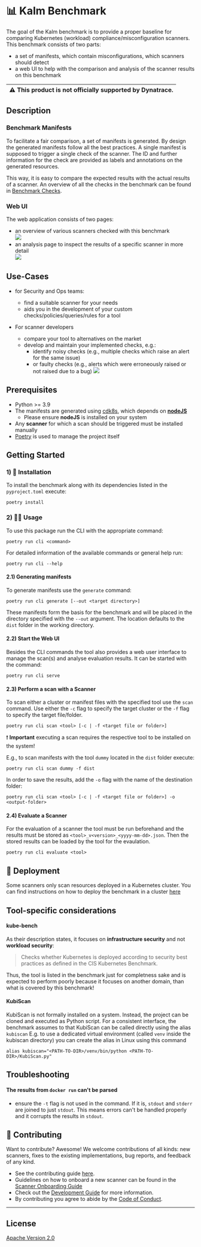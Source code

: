 # 📊 Kalm Benchmark

The goal of the Kalm benchmark is to provide a proper baseline for comparing Kubernetes (workload) compliance/misconfiguration scanners.  
This benchmark consists of two parts:
- a set of manifests, which contain misconfigurations, which scanners should detect
- a web UI to help with the comparison and analysis of the scanner results on this benchmark

| ⚠️ This product is not officially supported by Dynatrace. |
| --------------------------------------------------------- |


## Description

### Benchmark Manifests

To facilitate a fair comparison, a set of manifests is generated.
By design the generated manifests follow all the best practices.
A single manifest is supposed to trigger a single check of the scanner.
The ID and further information for the check are provided as labels and annotations on the generated resources.

This way, it is easy to compare the expected results with the actual results of a scanner.
An overview of all the checks in the benchmark can be found in [Benchmark Checks](./docs/benchmark-checks.md).

### Web UI

The web application consists of two pages:
- an overview of various scanners checked with this benchmark  
   ![](docs/images/overview_page.png)
- an analysis page to inspect the results of a specific scanner in more detail  
   ![](docs/images/analysis_page.png)



## Use-Cases

- for Security and Ops teams:
   - find a suitable scanner for your needs
   - aids you in the development of your custom checks/policies/queries/rules for a tool

- For scanner developers
   - compare your tool to alternatives on the market
   - develop and maintain your implemented checks, e.g.:
      - identify noisy checks (e.g., multiple checks which raise an alert for the same issue)
      - or faulty checks (e.g., alerts which were erroneously raised or not raised due to a bug)
      ![](./docs/images/noisy_checks.gif)




## Prerequisites

- Python >= 3.9
- The manifests are generated using [cdk8s](https://cdk8s.io/), which depends on **[nodeJS](https://nodejs.org/en/)**
  - Please ensure **nodeJS** is installed on your system
- Any **scanner** for which a scan should be triggered must be installed manually
- [Poetry](https://python-poetry.org) is used to manage the project itself


## Getting Started


### 1) 🔨 Installation

To install the benchmark along with its dependencies listed in the `pyproject.toml` execute:

```shell
poetry install
```

### 2) 🏄‍♀️ Usage

To use this package run the CLI with the appropriate command:

```shell
poetry run cli <command>
```

For detailed information of the available commands or general help run:

```shell
poetry run cli --help
```


#### 2.1) Generating manifests

To generate manifests use the `generate` command:

```shell
poetry run cli generate [--out <target directory>]
```

These manifests form the basis for the benchmark and will be placed in the directory specified with the `--out` argument. The location defaults to the `dist` folder in the working directory.



#### 2.2) Start the Web UI

Besides the CLI commands the tool also provides a web user interface to manage the scan(s) and analyse evaluation results. It can be started with the command:

```shell
poetry run cli serve
```

#### 2.3) Perform a scan with a Scanner

To scan either a cluster or manifest files with the specified tool use the `scan` command.
Use either the `-c` flag to specify the target cluster or the `-f` flag to specify the target file/folder.  

```shell
poetry run cli scan <tool> [-c | -f <target file or folder>]
```

❗️ **Important** executing a scan requires the respective tool to be installed on the system!

E.g., to scan manifests with the tool `dummy` located in the `dist` folder execute:

```shell
poetry run cli scan dummy -f dist
```

In order to save the results, add the `-o` flag with the name of the destination folder:

```shell
poetry run cli scan <tool> [-c | -f <target file or folder>] -o <output-folder>
```

#### 2.4) Evaluate a Scanner

For the evaluation of a scanner the tool must be run beforehand and the results must be stored as `<tool>_v<version>_<yyyy-mm-dd>.json`.
Then the stored results can be loaded by the tool for the evaulation.

```shell
poetry run cli evaluate <tool>
```



## 🚀 Deployment

Some scanners only scan resources deployed in a Kubernetes cluster.
You can find instructions on how to deploy the benchmark in a cluster [here](./docs/deployment.md)



## Tool-specific considerations

#### kube-bench
As their description states, it focuses on **infrastructure security** and not **workload security**:
> Checks whether Kubernetes is deployed according to security best practices as defined in the CIS Kubernetes Benchmark.

Thus, the tool is listed in the benchmark just for completness sake and is expected to perform poorly because it focuses on another domain, than what is covered by this benchmark!


#### KubiScan
KubiScan is not formally installed on a system. Instead, the project can be cloned and executed as Python script.
For a consistent interface, the benchmark assumes to that KubiScan can be called directly using the alias `kubiscan`
E.g. to use a dedicated virtual environment (called `venv` inside the kubiscan directory) you can create the alias in Linux using this command
```
alias kubiscan="<PATH-TO-DIR>/venv/bin/python <PATH-TO-DIR>/KubiScan.py"
```


## Troubleshooting

#### The results from `docker run` can't be parsed

- ensure the `-t` flag is not used in the command. If it is, `stdout` and `stderr` are joined to just `stdout`. This means errors can't be handled properly and it corrupts the results in `stdout`.



## 💪 Contributing

Want to contribute? Awesome! We welcome contributions of all kinds: new scanners, fixes to the existing implementations, bug reports, and feedback of any kind.

- See the contributing guide [here](./CONTRIBUTING.md).
- Guidelines on how to onboard a new scanner can be found in the [Scanner Onboarding Guide](./docs/scanner_onboarding_guide.md)
- Check out the [Development Guide](./docs/dev_guide.md) for more information.
- By contributing you agree to abide by the [Code of Conduct](./CODE_OF_CONDUCT.md).

---
## License

[Apache Version 2.0](./LICENSE)
